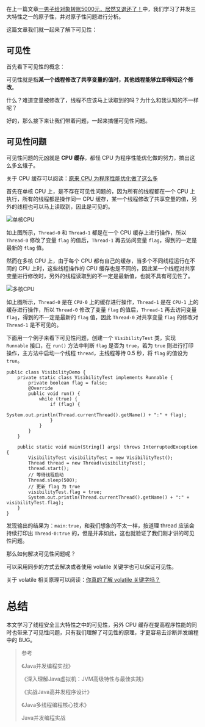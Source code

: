 在上一篇文章[一男子给对象转账5000元，居然又退还了！](https://mp.weixin.qq.com/s/ppIJnBj66pnBzHE_Za81TA)中，我们学习了并发三大特性之一的原子性，并对原子性问题进行分析。

这篇文章我们就一起来了解下可见性：

## 可见性

首先看下可见性的概念：

可见性就是指**某一个线程修改了共享变量的值时，其他线程能够立即得知这个修改**。

什么？难道变量被修改了，线程不应该马上读取到的吗？为什么和我认知的不一样呢？

好的，那么接下来让我们带着问题，一起来搞懂可见性问题。

## 可见性问题

可见性问题的元凶就是 **CPU 缓存**，都怪 CPU 为程序性能优化做的努力，搞出这么多幺蛾子。

关于 CPU 缓存可以阅读：[原来 CPU 为程序性能优化做了这么多](https://mp.weixin.qq.com/s/ZzdNlbhgjGk6iTXHVIZxsg)

首先在单核 CPU 上，是不存在可见性问题的，因为所有的线程都在一个 CPU 上执行，所有的线程都是操作同一 CPU 缓存，某一个线程修改了共享变量的值，另外的线程也可以马上读取到，因此是可见的。

![单核CPU](https://img-blog.csdnimg.cn/20200415002059308.png)

如上图所示，`Thread-0` 和 `Thread-1` 都是在一个 CPU 缓存上进行操作，所以 `Thread-0` 修改了变量 `flag` 的值后，`Thread-1` 再去访问变量 `flag`，得到的一定是最新的 `flag` 值。

然而在多核 CPU 上，由于每个 CPU 都有自己的缓存，当多个不同线程运行在不同的 CPU 上时，这些线程操作的 CPU 缓存也是不同的，因此某一个线程对共享变量进行修改时，另外的线程读取到的不一定是最新值，也就不具有可见性了。

![多核CPU](https://img-blog.csdnimg.cn/20200415003749571.png)

如上图所示，`Thread-0` 是在 `CPU-0` 上的缓存进行操作，`Thread-1` 是在 `CPU-1` 上的缓存进行操作，所以 `Thread-0` 修改了变量 `flag` 的值后，`Thread-1` 再去访问变量 `flag`，得到的不一定是最新的 `flag` 值，因此 `Thread-0` 对共享变量 `flag` 的修改对 `Thread-1` 是不可见的。

下面用一个例子来看下可见性问题，创建一个 `VisibilityTest` 类，实现 `Runnable` 接口，在 `run()` 方法中判断 `flag` 是否为 `true`，若为 `true` 则进行打印操作，主方法中启动一个线程 `thread`，主线程等待 0.5 秒，将 `flag` 的值设为 `true`。

```
public class VisibilityDemo {
    private static class VisibilityTest implements Runnable {
        private boolean flag = false;
        @Override
        public void run() {
            while (true) {
                if (flag) {
                    System.out.println(Thread.currentThread().getName() + ":" + flag);
                }
            }
        }
    }

    public static void main(String[] args) throws InterruptedException {
        VisibilityTest visibilityTest = new VisibilityTest();
        Thread thread = new Thread(visibilityTest);
        thread.start();
        // 等待线程启动
        Thread.sleep(500);
        // 更新 flag 为 true
        visibilityTest.flag = true;
        System.out.println(Thread.currentThread().getName() + ":" + visibilityTest.flag);
    }
}
```

发现输出的结果为：`main:true`，和我们想象的不太一样，按道理 thread 应该会持续打印出 `Thread-0:true` 的，但是并非如此，这也就验证了我们刚才讲的可见性问题。

那么如何解决可见性问题呢？

可以采用同步的方式去解决或者使用 volatile 关键字也可以保证可见性。

关于 volatile 相关原理可以阅读：[你真的了解 volatile 关键字吗？](https://mp.weixin.qq.com/s/35iBa26Y8XLlCsYQzVoHsg)

# 总结

本文学习了线程安全三大特性之中的可见性，另外 CPU 缓存在提高程序性能的同时也带来了可见性问题，只有我们理解了可见性的原理，才更容易去诊断并发编程中的 BUG。


> 参考 
>
> 《Java并发编程实战》
>
> 《深入理解Java虚拟机：JVM高级特性与最佳实践》
>
> 《实战Java高并发程序设计》
>
> 《Java多线程编程核心技术》
>
> Java并发编程实战